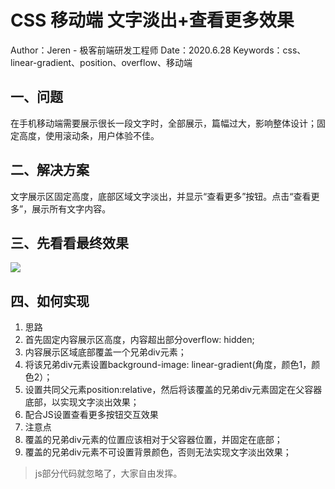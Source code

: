 # CSS 移动端 文字淡出+查看更多效果

Author：Jeren -  极客前端研发工程师
Date：2020.6.28
Keywords：css、linear-gradient、position、overflow、移动端

## 一、问题
在手机移动端需要展示很长一段文字时，全部展示，篇幅过大，影响整体设计；固定高度，使用滚动条，用户体验不佳。


## 二、解决方案
文字展示区固定高度，底部区域文字淡出，并显示“查看更多”按钮。点击“查看更多”，展示所有文字内容。


## 三、先看看最终效果

![](./check_more.gif)

## 四、如何实现
1. 思路
  1. 首先固定内容展示区高度，内容超出部分overflow: hidden;
  2. 内容展示区域底部覆盖一个兄弟div元素；
  3. 将该兄弟div元素设置background-image: linear-gradient(角度，颜色1，颜色2）；
  4. 设置共同父元素position:relative，然后将该覆盖的兄弟div元素固定在父容器底部，以实现文字淡出效果；
  5. 配合JS设置查看更多按钮交互效果
2. 注意点
  1. 覆盖的兄弟div元素的位置应该相对于父容器位置，并固定在底部；
  2. 覆盖的兄弟div元素不可设置背景颜色，否则无法实现文字淡出效果；

> js部分代码就忽略了，大家自由发挥。
